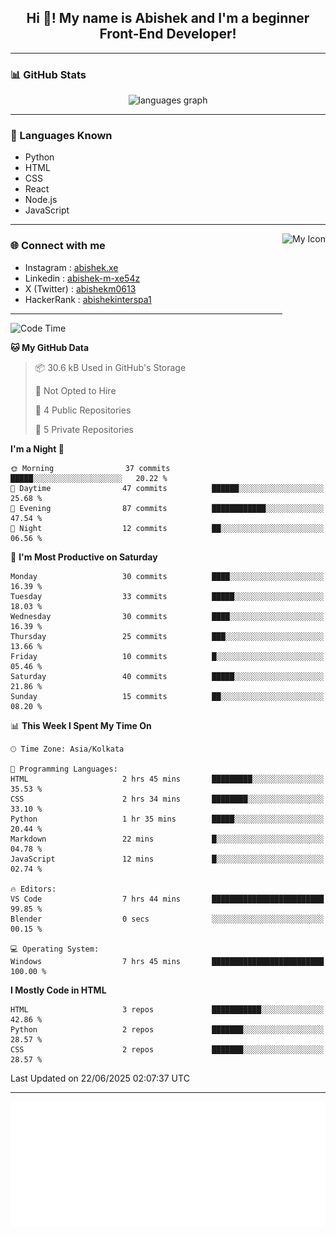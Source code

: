 <h2 align="center">Hi 👋! My name is <b>Abishek</b> and I'm a beginner Front-End Developer!</h2>

---

### 📊 GitHub Stats

<div align="center">
  <img src="https://github-readme-stats.vercel.app/api/top-langs?username=Abishek-Web-Co&locale=en&hide_title=false&layout=compact&card_width=320&langs_count=5&theme=dracula&hide_border=false" height="150" alt="languages graph" />
</div>

---

### 🧠 Languages Known

- Python  
- HTML  
- CSS  
- React  
- Node.js  
- JavaScript  

---

<img align="right" height="150" src="https://abish-file.web.app/assets/pics/me.png" alt="My Icon" />

### 🌐 Connect with me

- Instagram   : [abishek.xe](https://www.instagram.com/abishek.xe/)
- Linkedin    : [abishek-m-xe54z](https://www.linkedin.com/in/abishek-m-xe54z/)
- X (Twitter) : [abishekm0613](https://x.com/abishekm0613)
- HackerRank  : [abishekinterspa1](https://www.hackerrank.com/profile/abishekinterspa1)

---

<!--START_SECTION:waka-->
![Code Time](http://img.shields.io/badge/Code%20Time-55%20hrs%2030%20mins-blue)

**🐱 My GitHub Data** 

> 📦 30.6 kB Used in GitHub's Storage 
 > 
> 🚫 Not Opted to Hire
 > 
> 📜 4 Public Repositories 
 > 
> 🔑 5 Private Repositories 
 > 
**I'm a Night 🦉** 

```text
🌞 Morning                37 commits          █████░░░░░░░░░░░░░░░░░░░░   20.22 % 
🌆 Daytime                47 commits          ██████░░░░░░░░░░░░░░░░░░░   25.68 % 
🌃 Evening                87 commits          ████████████░░░░░░░░░░░░░   47.54 % 
🌙 Night                  12 commits          ██░░░░░░░░░░░░░░░░░░░░░░░   06.56 % 
```
📅 **I'm Most Productive on Saturday** 

```text
Monday                   30 commits          ████░░░░░░░░░░░░░░░░░░░░░   16.39 % 
Tuesday                  33 commits          █████░░░░░░░░░░░░░░░░░░░░   18.03 % 
Wednesday                30 commits          ████░░░░░░░░░░░░░░░░░░░░░   16.39 % 
Thursday                 25 commits          ███░░░░░░░░░░░░░░░░░░░░░░   13.66 % 
Friday                   10 commits          █░░░░░░░░░░░░░░░░░░░░░░░░   05.46 % 
Saturday                 40 commits          █████░░░░░░░░░░░░░░░░░░░░   21.86 % 
Sunday                   15 commits          ██░░░░░░░░░░░░░░░░░░░░░░░   08.20 % 
```


📊 **This Week I Spent My Time On** 

```text
🕑︎ Time Zone: Asia/Kolkata

💬 Programming Languages: 
HTML                     2 hrs 45 mins       █████████░░░░░░░░░░░░░░░░   35.53 % 
CSS                      2 hrs 34 mins       ████████░░░░░░░░░░░░░░░░░   33.10 % 
Python                   1 hr 35 mins        █████░░░░░░░░░░░░░░░░░░░░   20.44 % 
Markdown                 22 mins             █░░░░░░░░░░░░░░░░░░░░░░░░   04.78 % 
JavaScript               12 mins             █░░░░░░░░░░░░░░░░░░░░░░░░   02.74 % 

🔥 Editors: 
VS Code                  7 hrs 44 mins       █████████████████████████   99.85 % 
Blender                  0 secs              ░░░░░░░░░░░░░░░░░░░░░░░░░   00.15 % 

💻 Operating System: 
Windows                  7 hrs 45 mins       █████████████████████████   100.00 % 
```

**I Mostly Code in HTML** 

```text
HTML                     3 repos             ███████████░░░░░░░░░░░░░░   42.86 % 
Python                   2 repos             ███████░░░░░░░░░░░░░░░░░░   28.57 % 
CSS                      2 repos             ███████░░░░░░░░░░░░░░░░░░   28.57 % 
```




 Last Updated on 22/06/2025 02:07:37 UTC
<!--END_SECTION:waka-->

---

<div align="center">
  <a href="https://abish-file.web.app/" target="_blank" rel="noopener noreferrer"><img height="200" src="pic.png" alt="Profile Picture" /></a>
</div>


